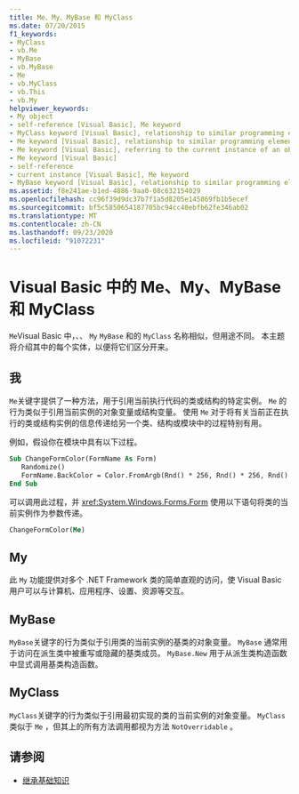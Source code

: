 ```yaml
---
title: Me、My、MyBase 和 MyClass
ms.date: 07/20/2015
f1_keywords:
- MyClass
- vb.Me
- MyBase
- vb.MyBase
- Me
- vb.MyClass
- vb.This
- vb.My
helpviewer_keywords:
- My object
- self-reference [Visual Basic], Me keyword
- MyClass keyword [Visual Basic], relationship to similar programming elements
- Me keyword [Visual Basic], relationship to similar programming elements
- Me keyword [Visual Basic], referring to the current instance of an object
- Me keyword [Visual Basic]
- self-reference
- current instance [Visual Basic], Me keyword
- MyBase keyword [Visual Basic], relationship to similar programming elements
ms.assetid: f8e241ae-b1ed-4886-9aa0-08c632154029
ms.openlocfilehash: cc96f39d9dc37b7f1a5d8205e145869fb1b5ecef
ms.sourcegitcommit: bf5c5850654187705bc94cc40ebfb62fe346ab02
ms.translationtype: MT
ms.contentlocale: zh-CN
ms.lasthandoff: 09/23/2020
ms.locfileid: "91072231"
---
```

# <a name="me-my-mybase-and-myclass-in-visual-basic"></a>Visual Basic 中的 Me、My、MyBase 和 MyClass

`Me`Visual Basic 中，、、 `My` `MyBase` 和的 `MyClass` 名称相似，但用途不同。 本主题将介绍其中的每个实体，以便将它们区分开来。  
  
## <a name="me"></a>我  

 `Me`关键字提供了一种方法，用于引用当前执行代码的类或结构的特定实例。 `Me` 的行为类似于引用当前实例的对象变量或结构变量。 使用 `Me` 对于将有关当前正在执行的类或结构实例的信息传递给另一个类、结构或模块中的过程特别有用。  
  
 例如，假设你在模块中具有以下过程。  
  
```vb  
Sub ChangeFormColor(FormName As Form)  
   Randomize()  
   FormName.BackColor = Color.FromArgb(Rnd() * 256, Rnd() * 256, Rnd() * 256)  
End Sub  
```  
  
 可以调用此过程，并 <xref:System.Windows.Forms.Form> 使用以下语句将类的当前实例作为参数传递。  
  
```vb  
ChangeFormColor(Me)  
```  
  
## <a name="my"></a>My  

 此 `My` 功能提供对多个 .NET Framework 类的简单直观的访问，使 Visual Basic 用户可以与计算机、应用程序、设置、资源等交互。  
  
## <a name="mybase"></a>MyBase  

 `MyBase`关键字的行为类似于引用类的当前实例的基类的对象变量。 `MyBase` 通常用于访问在派生类中被重写或隐藏的基类成员。 `MyBase.New` 用于从派生类构造函数中显式调用基类构造函数。  
  
## <a name="myclass"></a>MyClass  

 `MyClass`关键字的行为类似于引用最初实现的类的当前实例的对象变量。 `MyClass` 类似于 `Me` ，但其上的所有方法调用都视为方法 `NotOverridable` 。  
  
## <a name="see-also"></a>请参阅

- [继承基础知识](../language-features/objects-and-classes/inheritance-basics.md)

